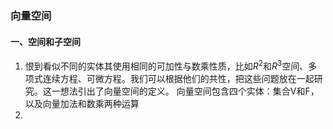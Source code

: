 ### 向量空间
#### 一、空间和子空间
1. 恨到看似不同的实体其使用相同的可加性与数乘性质，比如$R^2$和$R^3$空间、多项式连续方程、可微方程。我们可以根据他们的共性，把这些问题放在一起研究。这一想法引出了向量空间的定义。
向量空间包含四个实体：集合V和F，以及向量加法和数乘两种运算
2. 